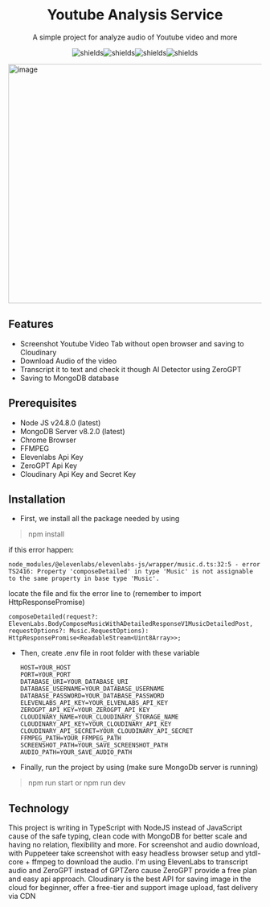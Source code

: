 <h1 align="center" id="title">Youtube Analysis Service</h1>

<p id="description" align="center">A simple project for analyze audio of Youtube video and more</p>

<p align="center"><img src="https://img.shields.io/badge/TypeScript-3178C6?logo=typescript&amp;logoColor=white" alt="shields"><img src="https://img.shields.io/badge/Node.js-339933?logo=node.js&amp;logoColor=white" alt="shields"><img src="https://img.shields.io/badge/MongoDB-47A248?logo=mongodb&amp;logoColor=white" alt="shields"><img src="https://img.shields.io/badge/Express-000000?logo=express&amp;logoColor=white" alt="shields"></p>

<img width="1102" height="475" alt="image" src="https://github.com/user-attachments/assets/b6a39e92-55bb-475b-9f06-43811b2a1b40" />


<h2>Features</h2>

*   Screenshot Youtube Video Tab without open browser and saving to Cloudinary
*   Download Audio of the video
*   Transcript it to text and check it though AI Detector using ZeroGPT
*   Saving to MongoDB database

<h2>Prerequisites</h2>

* Node JS v24.8.0 (latest)
* MongoDB Server v8.2.0 (latest)
* Chrome Browser
* FFMPEG
* Elevenlabs Api Key
* ZeroGPT Api Key
* Cloudinary Api Key and Secret Key

<h2>Installation</h2>

* First, we install all the package needed by using

> npm install

if this error happen:

``` node_modules/@elevenlabs/elevenlabs-js/wrapper/music.d.ts:32:5 - error TS2416: Property 'composeDetailed' in type 'Music' is not assignable to the same property in base type 'Music'. ```

locate the file and fix the error line to (remember to import HttpResponsePromise)

``` composeDetailed(request?: ElevenLabs.BodyComposeMusicWithADetailedResponseV1MusicDetailedPost, requestOptions?: Music.RequestOptions): HttpResponsePromise<ReadableStream<Uint8Array>>; ``` 

* Then, create .env file in root folder with these variable

  ```
  HOST=YOUR_HOST
  PORT=YOUR_PORT
  DATABASE_URI=YOUR_DATABASE_URI
  DATABASE_USERNAME=YOUR_DATABASE_USERNAME
  DATABASE_PASSWORD=YOUR_DATABASE_PASSWORD
  ELEVENLABS_API_KEY=YOUR_ELVENLABS_API_KEY
  ZEROGPT_API_KEY=YOUR_ZEROGPT_API_KEY
  CLOUDINARY_NAME=YOUR_CLOUDINARY_STORAGE_NAME
  CLOUDINARY_API_KEY=YOUR_CLOUDINARY_API_KEY
  CLOUDINARY_API_SECRET=YOUR_CLOUDINARY_API_SECRET
  FFMPEG_PATH=YOUR_FFMPEG_PATH
  SCREENSHOT_PATH=YOUR_SAVE_SCREENSHOT_PATH
  AUDIO_PATH=YOUR_SAVE_AUDIO_PATH

  ```

* Finally, run the project by using (make sure MongoDb server is running)
> npm run start or npm run dev

<h2>Technology</h2>
This project is writing in TypeScript with NodeJS instead of JavaScript cause of the safe typing, clean code with MongoDB for better scale and having no relation, flexibility and more. For screenshot and audio download, with Puppeteer take screenshot with easy headless browser setup and ytdl-core + ffmpeg to download the audio. I'm using ElevenLabs to transcript audio and ZeroGPT instead of GPTZero cause ZeroGPT provide a free plan and easy api approach. Cloudinary is the best API for saving image in the cloud for beginner, offer a free-tier and support image upload, fast delivery via CDN
